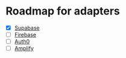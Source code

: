 # Roadmap for adapters

- [x] [Supabase](examples/supabase)
- [ ] [Firebase](examples/firebase)
- [ ] [Auth0](examples/auth0)
- [ ] [Amplify](examples/amplify)
